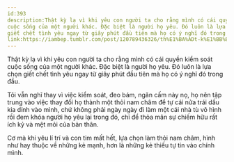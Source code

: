 ```yaml
---
id:393
description:Thật kỳ lạ vì khi yêu con người ta cho rằng mình có cái quyền kiểm soát
cuộc sống của một người khác. Đặc biệt là người họ yêu. Đó luôn là lựa chọn
giết chết tình yêu ngay từ giây phút đầu tiên mà họ có ý nghĩ đó trong đầu.
link:https://iambep.tumblr.com/post/120789436326/th%E1%BA%ADt-k%E1%BB%B3-l%E1%BA%A1-v%C3%AC-khi-y%C3%AAu-con-ng%C6%B0%E1%BB%9Di-ta-cho-r%E1%BA%B1ng-m%C3%ACnh
---
```


Thật kỳ lạ vì khi yêu con người ta cho rằng mình có cái quyền kiểm soát
cuộc sống của một người khác. Đặc biệt là người họ yêu. Đó luôn là lựa chọn
giết chết tình yêu ngay từ giây phút đầu tiên mà họ có ý nghĩ đó trong đầu.

Tôi vẫn nghĩ thay vì việc kiểm soát, đeo bám, ngăn cấm này nọ, họ nên tập
trung vào việc thay đổi họ thành một thỏi nam châm để tự cái nửa trái dấu
kia dính vào mình, chứ không phải ngày ngày đi làm một cái nhà tù vô hình
rồi đem khóa người họ yêu lại trong đó, chỉ để thỏa mãn sự chiếm hữu rất
ích kỷ và mệt mỏi của bản thân.

Cơ mà khi yêu lí trí và con tim mất hết, lựa chọn làm thỏi nam châm, hình
như hay thuộc về những kẻ mạnh, hơn là những kẻ thiếu tự tin vào chính mình.